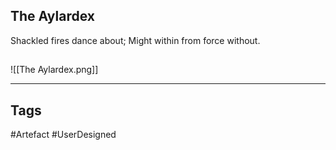 ## The Aylardex
Shackled fires dance about;
Might within from force without.
## 
![[The Aylardex.png]]

---
## Tags
#Artefact
#UserDesigned 